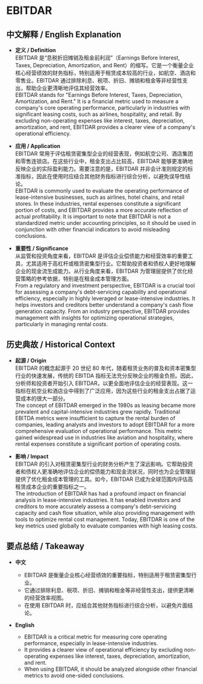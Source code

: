 # EBITDAR

## 中文解释 / English Explanation

* **定义 / Definition**  
  EBITDAR 是“息税折旧摊销及租金前利润”（Earnings Before Interest, Taxes, Depreciation, Amortization, and Rent）的缩写。它是一个衡量企业核心经营绩效的财务指标，特别适用于租赁成本较高的行业，如航空、酒店和零售业。EBITDAR 通过排除利息、税项、折旧、摊销和租金等非经营性支出，帮助企业更清晰地评估其经营效率。  
  EBITDAR stands for "Earnings Before Interest, Taxes, Depreciation, Amortization, and Rent." It is a financial metric used to measure a company's core operating performance, particularly in industries with significant leasing costs, such as airlines, hospitality, and retail. By excluding non-operating expenses like interest, taxes, depreciation, amortization, and rent, EBITDAR provides a clearer view of a company's operational efficiency.

* **应用 / Application**  
  EBITDAR 常用于评估租赁密集型企业的经营表现，例如航空公司、酒店集团和零售连锁店。在这些行业中，租金支出占比较高，EBITDAR 能够更准确地反映企业的实际盈利能力。需要注意的是，EBITDAR 并非会计准则规定的标准指标，因此在使用时应结合其他财务指标进行综合分析，以避免误导性结论。  
  EBITDAR is commonly used to evaluate the operating performance of lease-intensive businesses, such as airlines, hotel chains, and retail stores. In these industries, rental expenses constitute a significant portion of costs, and EBITDAR provides a more accurate reflection of actual profitability. It is important to note that EBITDAR is not a standardized metric under accounting principles, so it should be used in conjunction with other financial indicators to avoid misleading conclusions.

* **重要性 / Significance**  
  从监管和投资角度来看，EBITDAR 是评估企业偿债能力和经营效率的重要工具，尤其适用于高杠杆或租赁密集型行业。它帮助投资者和债权人更好地理解企业的现金流生成能力。从行业角度来看，EBITDAR 为管理层提供了优化经营策略的参考依据，特别是在租金成本管理方面。  
  From a regulatory and investment perspective, EBITDAR is a crucial tool for assessing a company's debt-servicing capability and operational efficiency, especially in highly leveraged or lease-intensive industries. It helps investors and creditors better understand a company's cash flow generation capacity. From an industry perspective, EBITDAR provides management with insights for optimizing operational strategies, particularly in managing rental costs.

## 历史典故 / Historical Context

* **起源 / Origin**  
  EBITDAR 的概念起源于 20 世纪 80 年代，随着租赁业务的普及和资本密集型行业的快速发展，传统的 EBITDA 指标无法充分反映企业的租金负担。因此，分析师和投资者开始引入 EBITDAR，以更全面地评估企业的经营表现。这一指标在航空业和酒店业中得到了广泛应用，因为这些行业的租金支出占据了运营成本的很大一部分。  
  The concept of EBITDAR emerged in the 1980s as leasing became more prevalent and capital-intensive industries grew rapidly. Traditional EBITDA metrics were insufficient to capture the rental burden of companies, leading analysts and investors to adopt EBITDAR for a more comprehensive evaluation of operational performance. This metric gained widespread use in industries like aviation and hospitality, where rental expenses constitute a significant portion of operating costs.

* **影响 / Impact**  
  EBITDAR 的引入对租赁密集型行业的财务分析产生了深远影响。它帮助投资者和债权人更准确地评估企业的偿债能力和现金流状况，同时也为企业管理层提供了优化租金成本管理的工具。如今，EBITDAR 已成为全球范围内评估高租赁成本企业的重要指标之一。  
  The introduction of EBITDAR has had a profound impact on financial analysis in lease-intensive industries. It has enabled investors and creditors to more accurately assess a company's debt-servicing capacity and cash flow situation, while also providing management with tools to optimize rental cost management. Today, EBITDAR is one of the key metrics used globally to evaluate companies with high leasing costs.

## 要点总结 / Takeaway

* **中文**  
  - EBITDAR 是衡量企业核心经营绩效的重要指标，特别适用于租赁密集型行业。  
  - 它通过排除利息、税项、折旧、摊销和租金等非经营性支出，提供更清晰的经营效率视图。  
  - 在使用 EBITDAR 时，应结合其他财务指标进行综合分析，以避免片面结论。

* **English**  
  - EBITDAR is a critical metric for measuring core operating performance, especially in lease-intensive industries.  
  - It provides a clearer view of operational efficiency by excluding non-operating expenses like interest, taxes, depreciation, amortization, and rent.  
  - When using EBITDAR, it should be analyzed alongside other financial metrics to avoid one-sided conclusions.